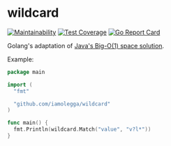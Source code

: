 # wildcard

[![Maintainability](https://api.codeclimate.com/v1/badges/50abc2cef12094116686/maintainability)](https://codeclimate.com/github/iamolegga/wildcard/maintainability)
[![Test Coverage](https://api.codeclimate.com/v1/badges/50abc2cef12094116686/test_coverage)](https://codeclimate.com/github/iamolegga/wildcard/test_coverage)
[![Go Report Card](https://goreportcard.com/badge/github.com/iamolegga/wildcard)](https://goreportcard.com/report/github.com/iamolegga/wildcard)

Golang's adaptation of [Java's Big-O(1) space solution](https://www.programcreek.com/2014/06/leetcode-wildcard-matching-java/).

Example:

```go
package main

import (
  "fmt"

  "github.com/iamolegga/wildcard"
)

func main() {
  fmt.Println(wildcard.Match("value", "v?l*"))
}
```
